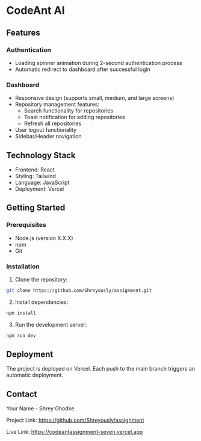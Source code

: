 # CodeAnt AI

## Features

### Authentication
- Loading spinner animation during 2-second authentication process
- Automatic redirect to dashboard after successful login

### Dashboard
- Responsive design (supports small, medium, and large screens)
- Repository management features:
  - Search functionality for repositories
  - Toast notification for adding repositories
  - Refresh all repositories
- User logout functionality
- Sidebar/Header navigation


## Technology Stack
- Frontend: React
- Styling: Tailwind
- Language: JavaScript
- Deployment: Vercel

## Getting Started

### Prerequisites
- Node.js (version X.X.X)
- npm 
- Git

### Installation
1. Clone the repository:
```bash
git clone https://github.com/Shreyously/assignment.git

```

2. Install dependencies:
```bash
npm install
```

3. Run the development server:
```bash
npm run dev
```

## Deployment
The project is deployed on Vercel. Each push to the main branch triggers an automatic deployment.


## Contact
Your Name - Shrey Ghodke

Project Link: https://github.com/Shreyously/assignment

Live Link: https://codeantassignment-seven.vercel.app

